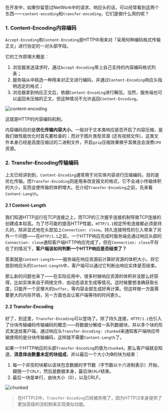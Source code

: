 在开发中，如果你留意过NetWork中的请求、响应头的话，可以经常看到这两个东西——`content-encoding`和`transfer-encoding`，它们是做什么用的呢？

### 1. Content-Encoding内容编码
`Accept-Encoding`和`Content-Encoding`是HTTP中用来对「采用何种编码格式传输正文」进行协定的一对头部字段。

它的工作原理大概是：
1. 浏览器发送请求时，通过`Accept-Encoding`带上自己支持的内容编码格式列表；
2. 服务端从中挑选一种用来对正文进行编码，并通过`Content-Encoding`响应头指明选定的格式；
3. 浏览器拿到响应正文后，依据`Content-Encoding`进行解压。当然，服务端也可以返回未压缩的正文，但这种情况不允许返回`Content-Encoding`。

![content-encoding](https://pic.downk.cc/item/5f1037ea14195aa594a9017a.jpg)

这就是HTTP的内容编码机制。

内容编码目的是**优化传输内容大小**。一般对于文本类响应是否开启了内容压缩，是我们做性能优化时首先要检查的；而对于图片类型资源 (还有视频文件)，这类文件本身已经是高度压缩过的二进制文件，开启`gzip`压缩效果微乎其微且会浪费`CPU`资源。

### 2. Transfer-Encoding传输编码
上文已经讲到到，`Content-Encoding`通常用于对实体内容进行压缩编码，目的是优化传输。而`Transfer-Encoding`则是用来改变报文的格式，它不会减小传输体积的大小，反而会使传输的体积增大。在介绍`Transfer-Encoding`之前，先来看`Content-Length`。

#### 2.1 Content-Length
我们知道HTTP运行在TCP连接之上，而TCP的三次握手连接机制导致TCP连接的创建成本较高。为了尽可能的提高HTTP性能，`HTTP/1.1`规定所有连接都必须是持久的，除非显式地在头部加上`Connection: close`。持久连接特性的引入带来了另外一个问题——在`HTTP/1.1`之前，一个HTTP响应完成时服务端会通过响应头部的`Connection: close`通知客户端HTTP响应完成了，但在`Connection: close`不存在了的情况下，**客户端该如何判断一个HTTP响应是否结束了？**

答案就是`Content-Length`——服务端在响应资源前计算好资源的体积大小，将它放到响应头的`Content-Length`中，客户端可以通过它判断出响应实体是否结束。

那么新的问题也来了——在实际应用中，很多时候响应资源的体积并没那么好获得，比如实体来自于网络文件、由动态语言生成等情况。这时候要想准确获取长度，只能开一个足够大的`buffer`，等内容全部生成好再计算。但这样做一方面需要更大的内存开销，另一方面也会让客户端等待的时间更久。

#### 2.2 Transfer-Encoding
好了，到这里，`Transfer-Encoding`可以登场了。除了持久连接，`HTTP/1.1`也引入了分块传输编码传输编码的概念——将数据分解成一系列数据块，并以多个块的形式发送给客户端，通过响应头`Transfer-Encoding: chunked`来通知客户端响应传输使用的是分块传输编码，这样就不需要`Content-Length`了。

如果一个HTTP响应的头部`Transfer-Encoding`的值为`chunked`，那么客户端就会知道，**消息体由数量未定的块组成**，并以最后一个大小为**0**的块为结束：
1. 每一个非空的块都以该块包含数据的字节数（字节数以十六进制表示）开始，跟随一个`CRLF`，然后是数据本身，最后块`CRLF`结束。
2. 最后一块是单行，由块大小（0），以及CRLF。

![chunked](https://pic.downk.cc/item/5f50b1ec160a154a672fffed.jpg)

> 在HTTP/2中，`Transfer-Encoding`已经被弃用了，因为HTTP/2本身提供了更加高级的流机制来实现类似功能。
